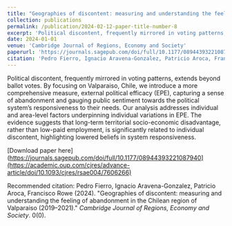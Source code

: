 ```yaml
---
title: "Geographies of discontent: measuring and understanding the feeling of abandonment in the Chilean region of Valparaiso (2019–2021)"
collection: publications
permalink: /publication/2024-02-12-paper-title-number-8
excerpt: 'Political discontent, frequently mirrored in voting patterns, extends beyond ballot votes. By focusing on Valparaiso, Chile, we introduce a more comprehensive measure, external political efficacy (EPE), capturing a sense of abandonment and gauging public sentiment towards the political system’s responsiveness to their needs. Our analysis addresses individual and area-level factors underpinning individual variations in EPE. The evidence suggests that long-term territorial socio-economic disadvantage, rather than low-paid employment, is significantly related to individual discontent, highlighting lowered beliefs in system responsiveness.'
date: 2024-01-01
venue: 'Cambridge Journal of Regions, Economy and Society'
paperurl: 'https://journals.sagepub.com/doi/full/10.1177/08944393221087940](https://academic.oup.com/cjres/advance-article/doi/10.1093/cjres/rsae004/7606266'
citation: 'Pedro Fierro, Ignacio Aravena-Gonzalez, Patricio Aroca, Francisco Rowe, Geographies of discontent: measuring and understanding the feeling of abandonment in the Chilean region of Valparaiso (2019–2021), Cambridge Journal of Regions, Economy and Society, 2024; DOI: https://doi.org/10.1093/cjres/rsae004'
---
```

Political discontent, frequently mirrored in voting patterns, extends beyond ballot votes. By focusing on Valparaiso, Chile, we introduce a more comprehensive measure, external political efficacy (EPE), capturing a sense of abandonment and gauging public sentiment towards the political system’s responsiveness to their needs. Our analysis addresses individual and area-level factors underpinning individual variations in EPE. The evidence suggests that long-term territorial socio-economic disadvantage, rather than low-paid employment, is significantly related to individual discontent, highlighting lowered beliefs in system responsiveness.

[Download paper here](https://journals.sagepub.com/doi/full/10.1177/08944393221087940](https://academic.oup.com/cjres/advance-article/doi/10.1093/cjres/rsae004/7606266)

Recommended citation: Pedro Fierro, Ignacio Aravena-Gonzalez, Patricio Aroca, Francisco Rowe (2024). "Geographies of discontent: measuring and understanding the feeling of abandonment in the Chilean region of Valparaiso (2019–2021)." <i>Cambridge Journal of Regions, Economy and Society</i>. 0(0).

